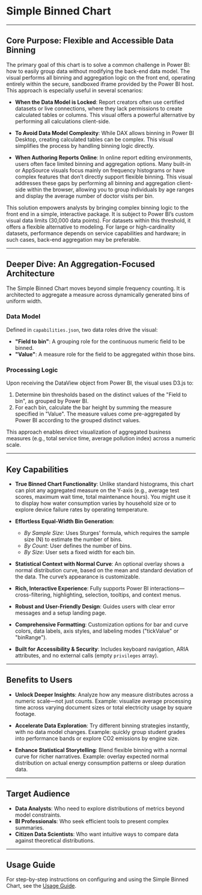 # Simple Binned Chart

---

## Core Purpose: Flexible and Accessible Data Binning

The primary goal of this chart is to solve a common challenge in Power BI: how to easily group data without modifying the back-end data model. The visual performs all binning and aggregation logic on the front end, operating entirely within the secure, sandboxed iframe provided by the Power BI host. This approach is especially useful in several scenarios:

* **When the Data Model is Locked**: Report creators often use certified datasets or live connections, where they lack permissions to create calculated tables or columns. This visual offers a powerful alternative by performing all calculations client-side.

* **To Avoid Data Model Complexity**: While DAX allows binning in Power BI Desktop, creating calculated tables can be complex. This visual simplifies the process by handling binning logic directly.

* **When Authoring Reports Online**: In online report editing environments, users often face limited binning and aggregation options. Many built-in or AppSource visuals focus mainly on frequency histograms or have complex features that don’t directly support flexible binning. This visual addresses these gaps by performing all binning and aggregation client-side within the browser, allowing you to group individuals by age ranges and display the average number of doctor visits per bin.

This solution empowers analysts by bringing complex binning logic to the front end in a simple, interactive package. It is subject to Power BI’s custom visual data limits (30,000 data points). For datasets within this threshold, it offers a flexible alternative to modeling. For large or high-cardinality datasets, performance depends on service capabilities and hardware; in such cases, back-end aggregation may be preferable.

---

## Deeper Dive: An Aggregation-Focused Architecture

The Simple Binned Chart moves beyond simple frequency counting. It is architected to aggregate a measure across dynamically generated bins of uniform width.

### Data Model

Defined in `capabilities.json`, two data roles drive the visual:

* **"Field to bin"**: A grouping role for the continuous numeric field to be binned.
* **"Value"**: A measure role for the field to be aggregated within those bins.

### Processing Logic

Upon receiving the DataView object from Power BI, the visual uses D3.js to:

1. Determine bin thresholds based on the distinct values of the "Field to bin", as grouped by Power BI.
2. For each bin, calculate the bar height by summing the measure specified in "Value". The measure values come pre-aggregated by Power BI according to the grouped distinct values.

This approach enables direct visualization of aggregated business measures (e.g., total service time, average pollution index) across a numeric scale.

---

## Key Capabilities

* **True Binned Chart Functionality**: Unlike standard histograms, this chart can plot any aggregated measure on the Y-axis (e.g., average test scores, maximum wait time, total maintenance hours). You might use it to display how water consumption varies by household size or to explore device failure rates by operating temperature.

* **Effortless Equal-Width Bin Generation**:

  * *By Sample Size*: Uses Sturges' formula, which requires the sample size (N) to estimate the number of bins.
  * *By Count*: User defines the number of bins.
  * *By Size*: User sets a fixed width for each bin.

* **Statistical Context with Normal Curve**: An optional overlay shows a normal distribution curve, based on the mean and standard deviation of the data. The curve’s appearance is customizable.

* **Rich, Interactive Experience**: Fully supports Power BI interactions—cross-filtering, highlighting, selection, tooltips, and context menus.

* **Robust and User-Friendly Design**: Guides users with clear error messages and a setup landing page.

* **Comprehensive Formatting**: Customization options for bar and curve colors, data labels, axis styles, and labeling modes ("tickValue" or "binRange").

* **Built for Accessibility & Security**: Includes keyboard navigation, ARIA attributes, and no external calls (empty `privileges` array).

---

## Benefits to Users

* **Unlock Deeper Insights**: Analyze how any measure distributes across a numeric scale—not just counts. Example: visualize average processing time across varying document sizes or total electricity usage by square footage.

* **Accelerate Data Exploration**: Try different binning strategies instantly, with no data model changes. Example: quickly group student grades into performance bands or explore CO2 emissions by engine size.

* **Enhance Statistical Storytelling**: Blend flexible binning with a normal curve for richer narratives. Example: overlay expected normal distribution on actual energy consumption patterns or sleep duration data.

---

## Target Audience

* **Data Analysts**: Who need to explore distributions of metrics beyond model constraints.
* **BI Professionals**: Who seek efficient tools to present complex summaries.
* **Citizen Data Scientists**: Who want intuitive ways to compare data against theoretical distributions.

---

## Usage Guide

For step-by-step instructions on configuring and using the Simple Binned Chart, see the [Usage Guide](USAGE.md).

